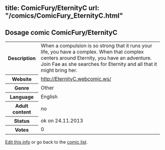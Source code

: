 title: ComicFury/EternityC
url: "/comics/ComicFury_EternityC.html"
---
Dosage comic ComicFury/EternityC
-----------------------------------------

<p id="msg"></p>
<script type="text/javascript">
if (window.location.search === '?edit_info_mail=sent_ok') {
  var elem = document.getElementById("msg");
  elem.innerHTML = 'Edited information sucessfully sent for review, which is usually done daily. Thanks!';
  elem.className = 'ok';
}
</script>
<table class="comicinfo">
<tr>
<th>Description</th><td>When a compulsion is so strong that it runs your life, you have a complex. When that complex centers around Eternity, you have an adventure. Join Fae as she searches for Eternity and all that it might bring her.</td>
</tr>
<tr>
<th>Website</th><td><a href="http://EternityC.webcomic.ws/">http://EternityC.webcomic.ws/</a></td>
</tr>
<tr>
<th>Genre</th><td>Other</td>
</tr>
<tr>
<th>Language</th><td>English</td>
</tr>
<tr>
<th>Adult content</th><td>no</td>
</tr>
<tr>
<th>Status</th><td>ok on 24.11.2013</td>
</tr>
<tr>
<th>Votes</th><td>0</td>
</tr>
</table>

[Edit this info](ComicFury_EternityC_edit.html) or go back to the [comic list](../comic-index.html).
